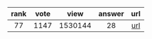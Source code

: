 
| rank | vote | view | answer | url |
|:-:|:-:|:-:|:-:|:-:|
|77|1147|1530144|28| [url](http://stackoverflow.com/questions/11346283/renaming-columns-in-pandas) |

